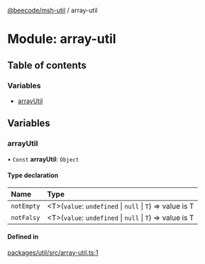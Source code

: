 [@beecode/msh-util](../README.md) / array-util

# Module: array-util

## Table of contents

### Variables

- [arrayUtil](array_util.md#arrayutil)

## Variables

### arrayUtil

• `Const` **arrayUtil**: `Object`

#### Type declaration

| Name | Type |
| :------ | :------ |
| `notEmpty` | <T\>(`value`: `undefined` \| ``null`` \| `T`) => value is T |
| `notFalsy` | <T\>(`value`: `undefined` \| ``null`` \| `T`) => value is T |

#### Defined in

[packages/util/src/array-util.ts:1](https://github.com/beecode-rs/msh-util/blob/1217d8d/src/array-util.ts#L1)
